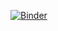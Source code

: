 
[![Binder](https://mybinder.org/badge_logo.svg)](https://mybinder.org/v2/gh/logan-pearce/WSP2021/main)
